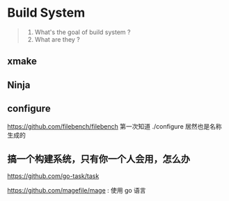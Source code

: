 # Build System

> 1. What's the goal of build system ?
> 2. What are they ?

## xmake


## Ninja

## configure
https://github.com/filebench/filebench
第一次知道 ./configure 居然也是名称生成的

## 搞一个构建系统，只有你一个人会用，怎么办
https://github.com/go-task/task

https://github.com/magefile/mage : 使用 go 语言
